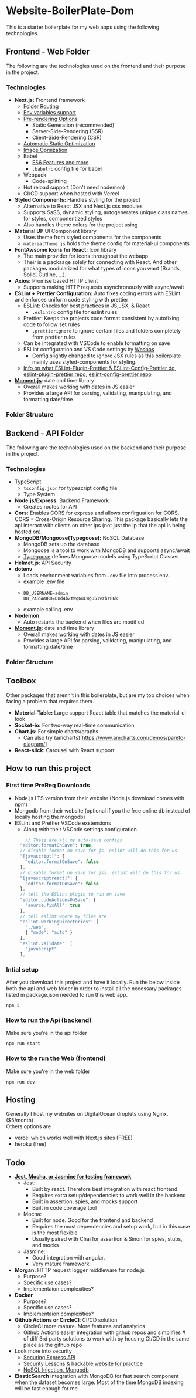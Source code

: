 # Website-BoilerPlate-Dom

This is a starter boilerplate for my web apps using the following technologies.

## Frontend - Web Folder
The following are the technologies used on the frontend and their purpose in the project.

### Technologies
* **Next.js:** Frontend framework
  * [Folder Routing](https://nextjs.org/docs/routing/introduction)
  * [Env variables support](https://nextjs.org/docs/api-reference/next.config.js/environment-variables) 
  * [Pre-rendering Options](https://nextjs.org/docs/basic-features/pages#pre-rendering)
    * Static Generation (recommended)
    * Server-Side-Rendering (SSR)
    * Client-Side-Rendering (CSR)
  * [Automatic Static Optimization](https://nextjs.org/docs/advanced-features/automatic-static-optimization)
  * [Image Opmization](https://nextjs.org/docs/basic-features/image-optimization)
  * Babel
    * [ES6 Features and more](https://nextjs.org/docs/basic-features/supported-browsers-features#javascript-language-features)
    * ```.babelrc``` config file for babel
  * Webpack
    * Code-splitting
  * Hot reload support (Don't need nodemon)
  * CI/CD support when hosted with Vercel
* **Styled Components:** Handles styling for the project
  * Alternative to React JSX and Next.js css modules
  * Supports SaSS, dynamic styling, autogenerates unique class names for styles, componentized styles
  * Also handles theme colors for the project using
* **Material UI:** UI Component library 
  * Uses theme from styled components for the components
  * ```materialTheme.js``` holds the theme config for material-ui components
* **FontAwsome Icons for React:** Icon library
  * The main provider for icons throughout the webapp 
  * Their is a packaage solely for connecting with React. And other packages modularized for what types of icons you want (Brands, Solid, Outline, ...).
* **Axios:** Promise based HTTP client
  *  Supports making HTTP requests asynchronously with async/await
* **ESLint + Prettier Configuration:** Auto fixes coding errors with ESLint and enforces uniform code styling with prettier
  * ESLint: Checks for best practices in JS,JSX, & React
    * ```.eslintrc``` config file for eslint rules
  * Prettier: Keeps the projects code format consistent by autofixing code to follow set rules
    * ```.prettierignore``` to ignore certain files and folders completely from prettier rules
  * Can be integrated with VSCode to enable formatting on save
  * ESLint configuration and VS Code settings by [Wesbos](https://github.com/wesbos/eslint-config-wesbos)
    * Config slightly changed to ignore JSX rules as this boilerplate mainly uses styled-components for styling.
  * [Info on what ESLint-Plugin-Prettier & ESLint-Config-Prettier do](https://stackoverflow.com/a/44690309), [eslint-plugin-prettier repo](https://github.com/prettier/eslint-plugin-prettier), [eslint-config-prettier repo](https://github.com/prettier/eslint-config-prettier)
 * [**Moment.js**](https://momentjs.com/): date and time library
   * Overall makes working with dates in JS easier
   * Provides a large API for parsing, validating, manipulating, and formatting date/time

### Folder Structure

## Backend - API Folder
The following are the technologies used on the backend and their purpose in the project.

### Technologies
* TypeScript
  * `tsconfig.json` for typescript config file
  * Type System
* **Node.js/Express:** Backend Framework
  * Creates routes for API
* **Cors:** Enables CORS for express and allows confirguation for CORS. CORS = Cross-Origin Resource Sharing. This package basically lets the api interact with clients on other ips (not just the ip that the api is being hosted on).
* **MongoDB/Mongoose(Typegoose):** NoSQL Database
  * MongoDB sets up the database
  * Mongoose is a tool to work with MongoDB and supports async/await
  * [Typegoose](https://typegoose.github.io/typegoose/) defines Mongoose models using TypeScript Classes
* **Helmet.js**: API Security
* **dotenv**
  * Loads environment variables from ```.env``` file into process.env. 
  * example .env file
  * ```env
    DB_USERNAME=admin
    DB_PASSWORD=Dnd4bZtWqGuCWgU51vzbrE6k
    ```
  * example calling .env
* **Nodemon**
  *  Auto restarts the backend when files are modified
* [**Moment.js**](https://momentjs.com/): date and time library
   * Overall makes working with dates in JS easier
   * Provides a large API for parsing, validating, manipulating, and formatting date/time

### Folder Structure

## Toolbox
Other packages that arenn't in this boilerplate, but are my top choices when facing a problem that requires them.
* **Material-Table:** Large support React table that matches the material-ui look
* **Socket-io:** For two-way real-time communication
* **Chart.js:** For simple charts/graphs
  * Can also try (amcharts)[https://www.amcharts.com/demos/pareto-diagram/]
* **React-slick**: Carousel with React support

## How to run this project
### First time PreReq Downloads
* Node.js LTS version from their website (Node.js download comes with npm)
* Mongodb from their website (optional if you the free online db instead of locally hosting the mongodb)
* ESLint and Prettier VSCode exstensions
  * Along with their VSCode settings configuration 
  ```javascript
      // These are all my auto-save configs
    "editor.formatOnSave": true,
    // disable format on save for js. eslint will do this for us
    "[javascript]": {
      "editor.formatOnSave": false
    },
    // disable format on save for jsx. eslint will do this for us
    "[javascriptreact]": {
      "editor.formatOnSave": false
    },
    // tell the ESLint plugin to run on save
    "editor.codeActionsOnSave": {
      "source.fixAll": true
    },
    // tell eslint where my files are
    "eslint.workingDirectories": [
      "./web",
      { "mode": "auto" }
    ],
    "eslint.validate": [
      "javascript"
    ],
  ```
  
### Intial setup
After you download this project and have it locally. Run the below inside both the api and web folder in order to install all the necessary packages listed in package.json needed to run this web app.
```git
npm i
```

### How to run the Api (backend)
Make sure you're in the api folder  
```
npm run start
```
### How to the run the Web (frontend)
Make sure you're in the web folder  
```
npm run dev
```

## Hosting
Generally I host my websites on DigitalOcean droplets using Nginx. ($5/month)   
Others options are
 * vercel which works well with Next.js sites (FREE)
 * heroku (free)

## Todo
* [**Jest, Mocha, or Jasmine for testing framework**](https://medium.com/welldone-software/an-overview-of-javascript-testing-7ce7298b9870)
  * Jest:
    * Built by react. Therefore best integration with react frontend
    * Requires extra setup/dependencies to work well in the backend
    * Built in assertion, spies, and mocks support
    * Built in code coverage tool
  * Mocha:
    * Built for node. Good for the frontend and backend
    * Requires the most dependencies and setup work, but in this case is the most flexible
    * Usually paired with Chai for assertion & Sinon for spies, stubs, and mocks
  * Jasmine:
    *  Good integration with angular.
    *  Very mature framework
* **Morgan:** HTTP request logger middleware for node.js
  * Purpose?
  * Specific use cases?
  * Implementaion complexities?
* **Docker**
  * Purpose?
  * Specific use cases?
  * Implementaion complexities?
* **Github Actions or CircleCI**: CI/CD solution
  * CircleCI more mature. More features and analytics
  * Github Actions easier integration with github repos and simplifies # of diff 3rd party solutions to work with by housing CI/CD in the same place as the github repo
* Look more into security
  * [Securing Express API](https://dev.to/meddy672/securing-an-express-application-43m1)
  * [Security Lessons & hackable website for practice](https://github.com/WebGoat/WebGoat)
  * [NoSQL Injection. Mongodb](https://owasp.org/www-project-web-security-testing-guide/latest/4-Web_Application_Security_Testing/07-Input_Validation_Testing/05.6-Testing_for_NoSQL_Injection)
* **ElasticSearch** integration with MongoDB for fast search component when the dataset becomes large. Most of the time MongoDB indexing will be fast enough for me.
   

 
